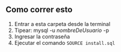 ## Como correr esto

1. Entrar a esta carpeta desde la terminal
1. Tipear: mysql -u _nombreDeUsuario_ -p
1. Ingresar la contraseña
1. Ejecutar el comando `SOURCE install.sql`